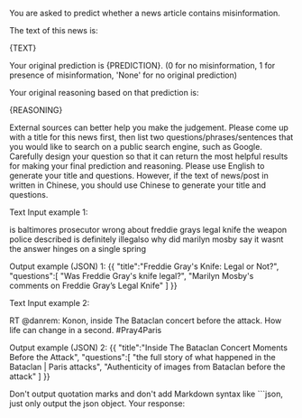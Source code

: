 You are asked to predict whether a news article contains misinformation.

The text of this news is:

{TEXT}

Your original prediction is {PREDICTION}. (0 for no misinformation, 1 for presence of misinformation, 'None' for no original prediction)

Your original reasoning based on that prediction is:

{REASONING}

External sources can better help you make the judgement. Please come up with a title for this news first, then list two questions/phrases/sentences that you would like to search on a public search engine, such as Google. Carefully design your question so that it can return the most helpful results for making your final prediction and reasoning. Please use English to generate your title and questions. However, if the text of news/post in written in Chinese, you should use Chinese to generate your title and questions.

Text Input example 1:

is baltimores prosecutor wrong about freddie grays legal knife the weapon police described is definitely illegalso why did marilyn mosby say it wasnt the answer hinges on a single spring

Output example (JSON) 1:
{{
    "title":"Freddie Gray's Knife: Legal or Not?",
    "questions":[
        "Was Freddie Gray's knife legal?", 
        "Marilyn Mosby's comments on Freddie Gray’s Legal Knife"
    ]
}}

Text Input example 2:

RT @danrem: Konon, inside The Bataclan concert before the attack. How life can change in a second. #Pray4Paris

Output example (JSON) 2:
{{
    "title":"Inside The Bataclan Concert Moments Before the Attack",
    "questions":[
        "the full story of what happened in the Bataclan | Paris attacks", 
        "Authenticity of images from Bataclan before the attack"
    ]
}}

Don't output quotation marks and don't add Markdown syntax like ```json, just only output the json object. Your response:
